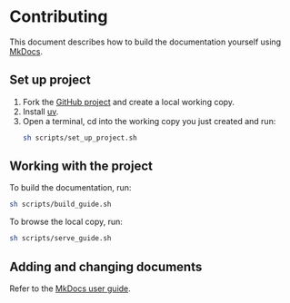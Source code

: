 # Contributing

This document describes how to build the documentation yourself using [MkDocs](https://www.mkdocs.org/).

## Set up project

1. Fork the [GitHub project](https://github.com/siisurit/siisurit_guide/issues) and create a local working copy.
2. Install [uv](https://docs.astral.sh/uv/).
3. Open a terminal, cd into the working copy you just created and run:
   ```bash
   sh scripts/set_up_project.sh
   ```

## Working with the project

To build the documentation, run:

```bash
sh scripts/build_guide.sh
```

To browse the local copy, run:

```bash
sh scripts/serve_guide.sh
```

## Adding and changing documents

Refer to the [MkDocs user guide](https://www.mkdocs.org/user-guide/).
